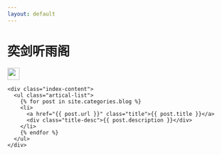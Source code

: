 ```yaml
---
layout: default
---
```


<body>
  <div class="index-wrapper">
    <div class="aside">
      <div class="info-card">
        <h1>奕剑听雨阁</h1>
        <a href="http://weibo.com/klx/" target="_blank"><img src="http://www.weibo.com/favicon.ico" alt="" width="27"/></a>
      </div>
      <div id="particles-js"></div>
    </div>

    <div class="index-content">
      <ul class="artical-list">
        {% for post in site.categories.blog %}
        <li>
          <a href="{{ post.url }}" class="title">{{ post.title }}</a>
          <div class="title-desc">{{ post.description }}</div>
        </li>
        {% endfor %}
      </ul>
    </div>
  </div>
</body>
